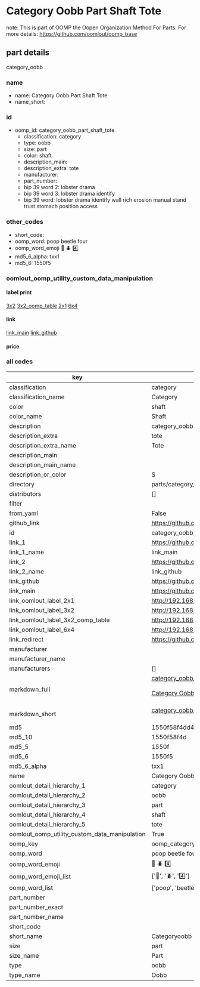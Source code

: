 # Category Oobb Part Shaft Tote  

note: This is part of OOMP the Oopen Organization Method For Parts. For more details: https://github.com/oomlout/oomp_base

##  part details
  



category_oobb



### name
* name: Category Oobb Part Shaft Tote
* name_short: 
### id
* oomp_id: category_oobb_part_shaft_tote
  * classification: category
  * type: oobb
  * size: part
  * color: shaft
  * description_main: 
  * description_extra: tote
  * manufacturer: 
  * part_number: 
  * bip 39 word 2: lobster drama
  * bip 39 word 3: lobster drama identify
  * bip 39 word: lobster drama identify wall rich erosion manual stand trust stomach position access

### other_codes
* short_code: 
* oomp_word: poop beetle four
* oomp_word_emoji :poop: :beetle: :four:
* md5_6_alpha: txx1
* md5_6: 1550f5






### oomlout_oomp_utility_custom_data_manipulation
#### label print
[3x2](http://192.168.1.245:1112/?label=oomp%20txx1)
[3x2_oomp_table](http://192.168.1.108:1112/?label=oomp%20txx1)
[2x1](http://192.168.1.242:1112/?label=oomp%20txx1)
[6x4](http://192.168.1.55:1112/?label=oomp%20txx1)    

#### link

[link_main](https://github.com/oomlout/oomlout_oomp_version_1_messy/tree/main/parts/category_oobb_part_shaft_tote) [link_github](https://github.com/oomlout/oomlout_oomp_version_1_messy/tree/main/parts/category_oobb_part_shaft_tote)                             

#### price







### all codes 
| key | value |  
| --- | --- |  
| classification | category |  
| classification_name | Category |  
| color | shaft |  
| color_name | Shaft |  
| description | category_oobb |  
| description_extra | tote |  
| description_extra_name | Tote |  
| description_main |  |  
| description_main_name |  |  
| description_or_color | S  |  
| directory | parts/category_oobb_part_shaft_tote |  
| distributors | [] |  
| filter |  |  
| from_yaml | False |  
| github_link | https://github.com/oomlout/oomlout_oomp_part_src/tree/main/parts/category_oobb_part_shaft_tote |  
| id | category_oobb_part_shaft_tote |  
| link_1 | https://github.com/oomlout/oomlout_oomp_version_1_messy/tree/main/parts/category_oobb_part_shaft_tote |  
| link_1_name | link_main |  
| link_2 | https://github.com/oomlout/oomlout_oomp_version_1_messy/tree/main/parts/category_oobb_part_shaft_tote |  
| link_2_name | link_github |  
| link_github | https://github.com/oomlout/oomlout_oomp_version_1_messy/tree/main/parts/category_oobb_part_shaft_tote |  
| link_main | https://github.com/oomlout/oomlout_oomp_version_1_messy/tree/main/parts/category_oobb_part_shaft_tote |  
| link_oomlout_label_2x1 | http://192.168.1.242:1112/?label=oomp%20txx1 |  
| link_oomlout_label_3x2 | http://192.168.1.245:1112/?label=oomp%20txx1 |  
| link_oomlout_label_3x2_oomp_table | http://192.168.1.108:1112/?label=oomp%20txx1 |  
| link_oomlout_label_6x4 | http://192.168.1.55:1112/?label=oomp%20txx1 |  
| link_redirect | https://github.com/oomlout/oomlout_oomp_version_1_messy/tree/main/parts/category_oobb_part_shaft_tote |  
| manufacturer |  |  
| manufacturer_name |  |  
| manufacturers | [] |  
| markdown_full | [category_oobb_part_shaft_tote](none)<br>[](none)<br>[Category Oobb Part Shaft Tote](none)<br><br> |  
| markdown_short | [category_oobb_part_shaft_tote](none)<br><br> |  
| md5 | 1550f58f4dd490ed32dcaf6ae1108c19 |  
| md5_10 | 1550f58f4d |  
| md5_5 | 1550f |  
| md5_6 | 1550f5 |  
| md5_6_alpha | txx1 |  
| name | Category Oobb Part Shaft Tote |  
| oomlout_detail_hierarchy_1 | category |  
| oomlout_detail_hierarchy_2 | oobb |  
| oomlout_detail_hierarchy_3 | part |  
| oomlout_detail_hierarchy_4 | shaft |  
| oomlout_detail_hierarchy_5 | tote |  
| oomlout_oomp_utility_custom_data_manipulation | True |  
| oomp_key | oomp_category_oobb_part_shaft_tote |  
| oomp_word | poop beetle four |  
| oomp_word_emoji | :poop: :beetle: :four: |  
| oomp_word_emoji_list | [':poop:', ':beetle:', ':four:'] |  
| oomp_word_list | ['poop', 'beetle', 'four'] |  
| part_number |  |  
| part_number_exact |  |  
| part_number_name |  |  
| short_code |  |  
| short_name | Categoryoobb |  
| size | part |  
| size_name | Part |  
| type | oobb |  
| type_name | Oobb |  
